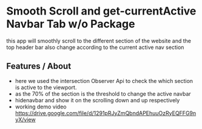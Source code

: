 # Smooth Scroll and get-currentActive Navbar Tab w/o Package

this app will smoothly scroll to the different section of the website and the top header bar also change according to the current active nav section

## Features / About

-   here we used the intersection Observer Api to check the which section is active to the viewport.
-   as the 70% of the section is the threshold to change the active navbar
-   hidenavbar and show it on the scrolling down and up respectively
-   working demo video
    https://drive.google.com/file/d/1291pRJyZmQbndAPEhuuOzRyEQFFG9nyX/view
